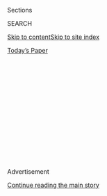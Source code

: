 <div id="app">

<div>

<div>

<div>

<div class="NYTAppHideMasthead css-1q2w90k e1suatyy0">

<div class="section css-ui9rw0 e1suatyy2">

<div class="css-eph4ug er09x8g0">

<div class="css-6n7j50">

</div>

<span class="css-1dv1kvn">Sections</span>

<div class="css-10488qs">

<span class="css-1dv1kvn">SEARCH</span>

</div>

[Skip to content](#site-content)[Skip to site
index](#site-index)

</div>

<div class="css-10698na e1huz5gh0">

</div>

</div>

<div id="masthead-bar-one" class="section hasLinks css-15hmgas e1csuq9d3">

<div class="css-uqyvli e1csuq9d0">

</div>

<div class="css-1uqjmks e1csuq9d1">

</div>

<div class="css-9e9ivx">

[](https://myaccount.nytimes.com/auth/login?response_type=cookie&client_id=vi)

</div>

<div class="css-1bvtpon e1csuq9d2">

[Today’s
Paper](https://www.nytimes.com/section/todayspaper)

</div>

</div>

</div>

</div>

<div data-aria-hidden="false">

<div id="site-content" data-role="main">

<div>

<div class="css-1aor85t" style="opacity:0.000000001;z-index:-1;visibility:hidden">

<div class="css-1hqnpie">

<div class="css-epjblv">

<span class="css-17xtcya">[Opinion](/section/opinion)</span><span class="css-x15j1o">|</span><span class="css-fwqvlz">Where
Is the
Outrage?</span>

</div>

<div class="css-k008qs">

<div class="css-1iwv8en">

<span class="css-18z7m18"></span>

<div>

</div>

</div>

<span class="css-1n6z4y">https://nyti.ms/30uAc4a</span>

<div class="css-1705lsu">

<div class="css-4xjgmj">

<div class="css-4skfbu" data-role="toolbar" data-aria-label="Social Media Share buttons, Save button, and Comments Panel with current comment count" data-testid="share-tools">

  - 
  - 
  - 
  - 
    
    <div class="css-6n7j50">
    
    </div>

  - 
  - 

</div>

</div>

</div>

</div>

</div>

</div>

<div id="NYT_TOP_BANNER_REGION" class="css-13pd83m">

</div>

<div id="top-wrapper" class="css-1sy8kpn">

<div id="top-slug" class="css-l9onyx">

Advertisement

</div>

[Continue reading the main
story](#after-top)

<div class="ad top-wrapper" style="text-align:center;height:100%;display:block;min-height:250px">

<div id="top" class="place-ad" data-position="top" data-size-key="top">

</div>

</div>

<div id="after-top">

</div>

</div>

<div>

<div class="css-v5btjw etb61u70">

<div class="css-v05ibm etb61u71">

[Opinion](/section/opinion)

</div>

</div>

<div id="sponsor-wrapper" class="css-1hyfx7x">

<div id="sponsor-slug" class="css-19vbshk">

Supported by

</div>

[Continue reading the main
story](#after-sponsor)

<div id="sponsor" class="ad sponsor-wrapper" style="text-align:center;height:100%;display:block">

</div>

<div id="after-sponsor">

</div>

</div>

<div class="css-186x18t">

</div>

<div class="css-1vkm6nb ehdk2mb0">

# Where Is the Outrage?

</div>

Americans are getting sick and dying while Trump plays a political game.

<div class="css-18e8msd">

<div class="css-vp77d3 epjyd6m0">

<div class="css-1p10dcb ey68jwv0" data-aria-hidden="true">

[![Charles M.
Blow](https://static01.nyt.com/images/2018/04/02/opinion/charles-m-blow/charles-m-blow-thumbLarge.png
"Charles M. Blow")](https://www.nytimes.com/by/charles-m-blow)

</div>

<div class="css-1baulvz">

By [<span class="css-1baulvz last-byline" itemprop="name">Charles M.
Blow</span>](https://www.nytimes.com/by/charles-m-blow)

<div class="css-8atqhb">

Opinion Columnist

</div>

</div>

</div>

  - July 19,
    2020

  - 
    
    <div class="css-4xjgmj">
    
    <div class="css-d8bdto" data-role="toolbar" data-aria-label="Social Media Share buttons, Save button, and Comments Panel with current comment count" data-testid="share-tools">
    
      - 
      - 
      - 
      - 
        
        <div class="css-6n7j50">
        
        </div>
    
      - 
      - 
    
    </div>
    
    </div>

</div>

<div class="css-79elbk" data-testid="photoviewer-wrapper">

<div class="css-z3e15g" data-testid="photoviewer-wrapper-hidden">

</div>

<div class="css-1a48zt4 ehw59r15" data-testid="photoviewer-children">

![<span class="css-16f3y1r e13ogyst0" data-aria-hidden="true">A Trump
supporter in a face mask at the president’s campaign rally in Tulsa,
Okla., last
month.</span><span class="css-cnj6d5 e1z0qqy90" itemprop="copyrightHolder"><span class="css-1ly73wi e1tej78p0">Credit...</span><span><span>Erin
Schaff/The New York
Times</span></span></span>](https://static01.nyt.com/images/2020/07/19/opinion/19Blow/merlin_173740605_eece5eea-4542-4a0f-a3cf-03b60bd1a70d-articleLarge.jpg?quality=75&auto=webp&disable=upscale)

</div>

</div>

</div>

<div class="section meteredContent css-1r7ky0e" name="articleBody" itemprop="articleBody">

<div class="css-1fanzo5 StoryBodyCompanionColumn">

<div class="css-53u6y8">

It never ceases to amaze me how more people aren’t outraged, shocked and
disgusted by Donald Trump’s cruelty and malfeasance.

Nearly 140,000 Americans are now dead because of the Covid-19 pandemic
and more than 3,000,000 have contracted the disease. Furthermore, our
outlook in this country is dire: Cases are surging and the number of
dead continues to climb.

This is still the first wave; a second wave could simply pile on and be
catastrophic.

And yet, Trump’s cronies are attacking Dr. Anthony Fauci, the nation’s
leading infectious disease expert, demanding that all schools reopen in
the fall even as the virus rages, and continuing to tell the lie that
the reason we have more cases is because we have more tests.

Trump has so completely politicized the pandemic that people now
routinely refuse to wear masks in public places, insisting that being
compelled to wear them is an infringement on their rights.

</div>

</div>

<div class="css-1fanzo5 StoryBodyCompanionColumn">

<div class="css-53u6y8">

Republican lawmakers for their part offer only the mildest
contradictions to Trump’s deadly leadership, if they offer any at all.

Young people are now gathering at bars and parties, exhausted by
isolation, and no doubt having absorbed some of the myth that they are
invincible and the pandemic will be fleeting.

But instead of demonstrating leadership and doing the simplest and most
effective things he could do — insisting on a nationwide mask order as
well as ramping up testing and contact tracing — Trump appears to be
doing the opposite.

As [The Washington Post
reported](https://www.washingtonpost.com/politics/rancor-between-scientists-and-trump-allies-threatens-pandemic-response-as-cases-surge/2020/07/17/d950e9b6-c777-11ea-a99f-3bbdffb1af38_story.html)
last week:

“Trump in recent weeks has been committing less of his time and energy
to managing the pandemic, according to advisers, and has only
occasionally spoken in detail about the topic in his public appearances.
One of these advisers said the president is ‘not really working this
anymore. He doesn’t want to be distracted by it. He’s not calling and
asking about data. He’s not worried about cases.’ ”

Trump is simply putting his head in the sand and attempting to wish the
virus away, or lie it away, or let it take its victims until there are
no more to be had.

</div>

</div>

<div class="css-1fanzo5 StoryBodyCompanionColumn">

<div class="css-53u6y8">

And he doesn’t seem to want to know the true impact of the virus, nor
does he want the public to know.

As [The New York Times reported
Saturday](https://www.nytimes.com/2020/07/18/us/politics/trump-virus-testing-relief-congress.html),
Senate Republicans had crafted a proposal for yet another round of
pandemic aid, this one including billions for more testing and contact
tracing, as well as money for the Centers for Disease Control and
Prevention and the National Institutes for Public Health, but the White
House balked at these funding measures.

This obstruction will lead to more Americans dying.

Not to mention that the White House proposal for the new bill includes
“eliminating a proposed $2 billion allocated to the Indian Health
Service, which is responsible for providing medical care to more than
half of the nation’s tribal citizens and Alaska Natives, who have been
devastated by the pandemic and are particularly vulnerable to the
virus,” according to The Times.

Add to this the fact that the administration has said that it might
continue to separate children from their parents and hold the parents in
detention facilities, even after a federal judge ruled that children
[should be
released](https://www.washingtonpost.com/local/legal-issues/us-may-separate-families-after-federal-judge-orders-ice-to-free-migrant-children/2020/07/07/a1758ad6-c067-11ea-b178-bb7b05b94af1_story.html)
because outbreaks of Covid-19 had rendered conditions at the facilities
unsafe and unconstitutional.

But the Trump administration has countered, “The remedy for a
constitutional violation of conditions of confinement is to remedy the
violation, not to release petitioners.”

Add to that the fact that the Trump administration submitted a brief
last month asking the Supreme Court to [overturn the Affordable Care
Act](https://www.nytimes.com/2020/06/26/us/politics/obamacare-trump-administration-supreme-court.html)
in the middle of this pandemic, which would eliminate coverage for as
many as 23 million vulnerable Americans.

And add to that the fact that earlier this month, [as the Times
reported](https://www.nytimes.com/2020/07/07/us/politics/coronavirus-trump-who.html):

“The Trump administration has formally notified the United Nations that
the United States will withdraw from the World Health Organization, a
move that would cut off one of the largest sources of funding from the
premier global health organization in the middle of a pandemic.”

</div>

</div>

<div class="css-1fanzo5 StoryBodyCompanionColumn">

<div class="css-53u6y8">

And recently, the Trump administration told states to stop sending their
coronavirus data directly to the C.D.C. and to send it instead to the
Department of Health and Human Services. As [CNBC reported last
week](https://www.cnbc.com/2020/07/16/us-coronavirus-data-has-already-disappeared-after-trump-administration-shifted-control-from-cdc-to-hhs.html),
“Previously public data has already disappeared from the Centers for
Disease Control and Prevention’s website” following the move.

So again I must ask, where is your outrage? How is this happening? How
is it being allowed to happen? Real people, Americans, are being allowed
to get sick and die while Trump plays a political game. How long can
this continue?

*The Times is committed to publishing* [*a diversity of
letters*](https://www.nytimes.com/2019/01/31/opinion/letters/letters-to-editor-new-york-times-women.html)
*to the editor. We’d like to hear what you think about this or any of
our articles. Here are some*
[*tips*](https://help.nytimes.com/hc/en-us/articles/115014925288-How-to-submit-a-letter-to-the-editor)*.
And here’s our email:*
[*letters@nytimes.com*](mailto:letters@nytimes.com)*.*

*Follow The New York Times Opinion section on*
[*Facebook*](https://www.facebook.com/nytopinion) *and* [*Twitter
(@NYTopinion)*](http://twitter.com/NYTOpinion)*, and*
[*Instagram*](https://www.instagram.com/nytopinion/)*.*

</div>

</div>

</div>

<div>

</div>

<div>

</div>

<div>

</div>

<div>

<div id="bottom-wrapper" class="css-1ede5it">

<div id="bottom-slug" class="css-l9onyx">

Advertisement

</div>

[Continue reading the main
story](#after-bottom)

<div id="bottom" class="ad bottom-wrapper" style="text-align:center;height:100%;display:block;min-height:90px">

</div>

<div id="after-bottom">

</div>

</div>

</div>

</div>

</div>

## Site Index

<div>

</div>

## Site Information Navigation

  - [© <span>2020</span> <span>The New York Times
    Company</span>](https://help.nytimes.com/hc/en-us/articles/115014792127-Copyright-notice)

<!-- end list -->

  - [NYTCo](https://www.nytco.com/)
  - [Contact
    Us](https://help.nytimes.com/hc/en-us/articles/115015385887-Contact-Us)
  - [Work with us](https://www.nytco.com/careers/)
  - [Advertise](https://nytmediakit.com/)
  - [T Brand Studio](http://www.tbrandstudio.com/)
  - [Your Ad
    Choices](https://www.nytimes.com/privacy/cookie-policy#how-do-i-manage-trackers)
  - [Privacy](https://www.nytimes.com/privacy)
  - [Terms of
    Service](https://help.nytimes.com/hc/en-us/articles/115014893428-Terms-of-service)
  - [Terms of
    Sale](https://help.nytimes.com/hc/en-us/articles/115014893968-Terms-of-sale)
  - [Site
    Map](https://spiderbites.nytimes.com)
  - [Help](https://help.nytimes.com/hc/en-us)
  - [Subscriptions](https://www.nytimes.com/subscription?campaignId=37WXW)

</div>

</div>

</div>

</div>
